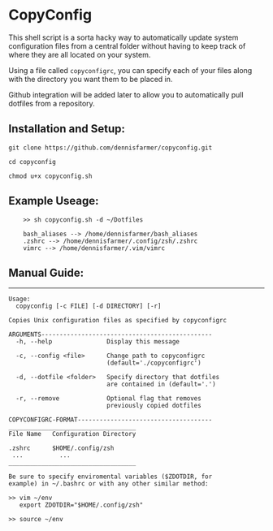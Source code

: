 # CopyConfig
This shell script is a sorta hacky way to automatically update system configuration files from a central folder without having to keep track of where they are all located on your system. 

Using a file called `copyconfigrc`, you can specify each of your files along with the directory you want them to be placed in.

Github integration will be added later to allow you to automatically pull dotfiles from a repository.

## Installation and Setup:

`git clone https://github.com/dennisfarmer/copyconfig.git`

`cd copyconfig`

`chmod u+x copyconfig.sh` 

## Example Useage:

        >> sh copyconfig.sh -d ~/Dotfiles
        
        bash_aliases --> /home/dennisfarmer/bash_aliases
        .zshrc --> /home/dennisfarmer/.config/zsh/.zshrc
        vimrc --> /home/dennisfarmer/.vim/vimrc

## Manual Guide:

<hr>

```
Usage:
  copyconfig [-c FILE] [-d DIRECTORY] [-r]

Copies Unix configuration files as specified by copyconfigrc

ARGUMENTS-----------------------------------------------
  -h, --help               Display this message
                          
  -c, --config <file>      Change path to copyconfigrc
                           (default='./copyconfigrc')

  -d, --dotfile <folder>   Specify directory that dotfiles
                           are contained in (default='.')

  -r, --remove             Optional flag that removes
                           previously copied dotfiles

COPYCONFIGRC-FORMAT-------------------------------------
___________________________________
File Name   Configuration Directory

.zshrc      $HOME/.config/zsh
 ...          ...
___________________________________

Be sure to specify enviromental variables ($ZDOTDIR, for
example) in ~/.bashrc or with any other similar method:

>> vim ~/env
   export ZDOTDIR="$HOME/.config/zsh"

>> source ~/env
 
```
